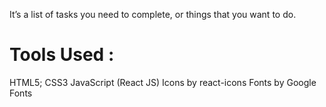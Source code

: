 It’s a list of tasks you need to complete, or things that you want to do. 


# Tools Used :
HTML5;
CSS3
JavaScript (React JS)
Icons by react-icons
Fonts by Google Fonts


